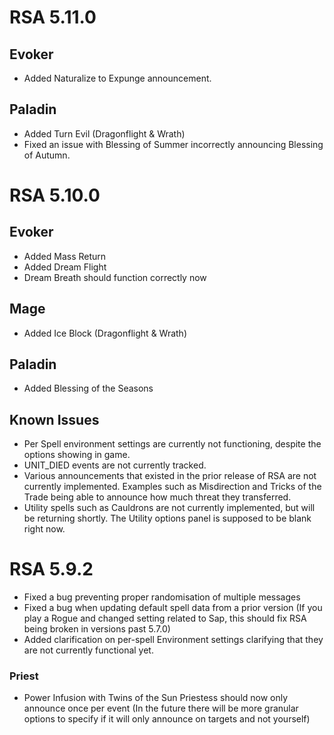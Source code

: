 # RSA 5.11.0
## Evoker
* Added Naturalize to Expunge announcement.

## Paladin
* Added Turn Evil (Dragonflight & Wrath)
* Fixed an issue with Blessing of Summer incorrectly announcing Blessing of Autumn.

# RSA 5.10.0
## Evoker
* Added Mass Return
* Added Dream Flight
* Dream Breath should function correctly now
## Mage
* Added Ice Block (Dragonflight & Wrath)
## Paladin
* Added Blessing of the Seasons
## Known Issues
* Per Spell environment settings are currently not functioning, despite the options showing in game.
* UNIT_DIED events are not currently tracked.
* Various announcements that existed in the prior release of RSA are not currently implemented. Examples such as Misdirection and Tricks of the Trade being able to announce how much threat they transferred.
* Utility spells such as Cauldrons are not currently implemented, but will be returning shortly. The Utility options panel is supposed to be blank right now.
# RSA 5.9.2
* Fixed a bug preventing proper randomisation of multiple messages
* Fixed a bug when updating default spell data from a prior version (If you play a Rogue and changed setting related to Sap, this should fix RSA being broken in versions past 5.7.0)
* Added clarification on per-spell Environment settings clarifying that they are not currently functional yet.

### Priest
* Power Infusion with Twins of the Sun Priestess should now only announce once per event (In the future there will be more granular options to specify if it will only announce on targets and not yourself)